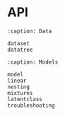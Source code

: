 # API

```{toctree}
:caption: Data

dataset
datatree
```

```{toctree}
:caption: Models

model
linear
nesting
mixtures
latentclass
troubleshooting
```

